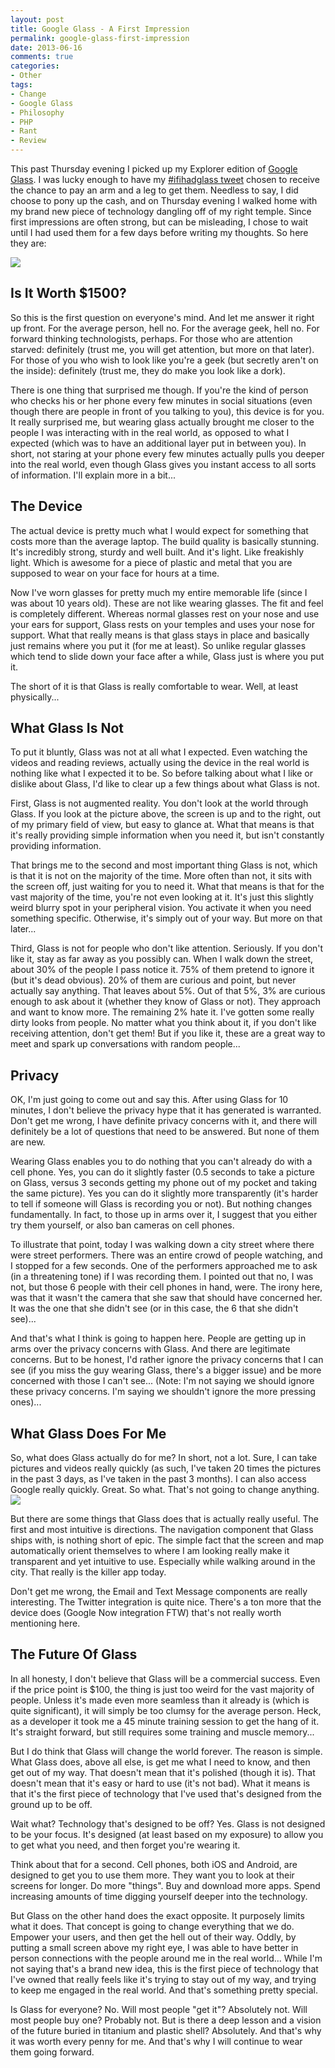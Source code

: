 ```yaml
---
layout: post
title: Google Glass - A First Impression
permalink: google-glass-first-impression
date: 2013-06-16
comments: true
categories:
- Other
tags:
- Change
- Google Glass
- Philosophy
- PHP
- Rant
- Review
---
```


This past Thursday evening I picked up my Explorer edition of [Google Glass](http://www.google.com/glass/start/). I was lucky enough to have my [#ifihadglass tweet](https://twitter.com/ircmaxell/status/304694344668020737) chosen to receive the chance to pay an arm and a leg to get them. Needless to say, I did choose to pony up the cash, and on Thursday evening I walked home with my brand new piece of technology dangling off of my right temple. Since first impressions are often strong, but can be misleading, I chose to wait until I had used them for a few days before writing my thoughts. So here they are:
<!--more-->
<span id="goog_1424067706"></span><span id="goog_1424067707"></span>
[![](http://2.bp.blogspot.com/-PvbIVOOQBSY/Ub5TpE4AMqI/AAAAAAAAGD8/qjQcfftK6EM/s320/IMG_20130616_200658.jpg)](http://2.bp.blogspot.com/-PvbIVOOQBSY/Ub5TpE4AMqI/AAAAAAAAGD8/qjQcfftK6EM/s1600/IMG_20130616_200658.jpg)

## Is It Worth $1500?


So this is the first question on everyone's mind. And let me answer it right up front. For the average person, hell no. For the average geek, hell no. For forward thinking technologists, perhaps. For those who are attention starved: definitely (trust me, you will get attention, but more on that later). For those of you who wish to look like you're a geek (but secretly aren't on the inside): definitely (trust me, they do make you look like a dork).

There is one thing that surprised me though. If you're the kind of person who checks his or her phone every few minutes in social situations (even though there are people in front of you talking to you), this device is for you. It really surprised me, but wearing glass actually brought me closer to the people I was interacting with in the real world, as opposed to what I expected (which was to have an additional layer put in between you). In short, not staring at your phone every few minutes actually pulls you deeper into the real world, even though Glass gives you instant access to all sorts of information. I'll explain more in a bit...
## The Device


The actual device is pretty much what I would expect for something that costs more than the average laptop. The build quality is basically stunning. It's incredibly strong, sturdy and well built. And it's light. Like freakishly light. Which is awesome for a piece of plastic and metal that you are supposed to wear on your face for hours at a time.

Now I've worn glasses for pretty much my entire memorable life (since I was about 10 years old). These are not like wearing glasses. The fit and feel is completely different. Whereas normal glasses rest on your nose and use your ears for support, Glass rests on your temples and uses your nose for support. What that really means is that glass stays in place and basically just remains where you put it (for me at least). So unlike regular glasses which tend to slide down your face after a while, Glass just is where you put it.

The short of it is that Glass is really comfortable to wear. Well, at least physically...
## What Glass Is Not


To put it bluntly, Glass was not at all what I expected. Even watching the videos and reading reviews, actually using the device in the real world is nothing like what I expected it to be. So before talking about what I like or dislike about Glass, I'd like to clear up a few things about what Glass is not.

First, Glass is not augmented reality. You don't look at the world through Glass. If you look at the picture above, the screen is up and to the right, out of my primary field of view, but easy to glance at. What that means is that it's really providing simple information when you need it, but isn't constantly providing information.

That brings me to the second and most important thing Glass is not, which is that it is not on the majority of the time. More often than not, it sits with the screen off, just waiting for you to need it. What that means is that for the vast majority of the time, you're not even looking at it. It's just this slightly weird blurry spot in your peripheral vision. You activate it when you need something specific. Otherwise, it's simply out of your way. But more on that later...

Third, Glass is not for people who don't like attention. Seriously. If you don't like it, stay as far away as you possibly can. When I walk down the street, about 30% of the people I pass notice it. 75% of them pretend to ignore it (but it's dead obvious). 20% of them are curious and point, but never actually say anything. That leaves about 5%. Out of that 5%, 3% are curious enough to ask about it (whether they know of Glass or not). They approach and want to know more. The remaining 2% hate it. I've gotten some really dirty looks from people. No matter what you think about it, if you don't like receiving attention, don't get them! But if you like it, these are a great way to meet and spark up conversations with random people...
## Privacy


OK, I'm just going to come out and say this. After using Glass for 10 minutes, I don't believe the privacy hype that it has generated is warranted. Don't get me wrong, I have definite privacy concerns with it, and there will definitely be a lot of questions that need to be answered. But none of them are new.

Wearing Glass enables you to do nothing that you can't already do with a cell phone. Yes, you can do it slightly faster (0.5 seconds to take a picture on Glass, versus 3 seconds getting my phone out of my pocket and taking the same picture). Yes you can do it slightly more transparently (it's harder to tell if someone will Glass is recording you or not). But nothing changes fundamentally. In fact, to those up in arms over it, I suggest that you either try them yourself, or also ban cameras on cell phones. 

To illustrate that point, today I was walking down a city street where there were street performers. There was an entire crowd of people watching, and I stopped for a few seconds. One of the performers approached me to ask (in a threatening tone) if I was recording them. I pointed out that no, I was not, but those 6 people with their cell phones in hand, were. The irony here, was that it wasn't the camera that she saw that should have concerned her. It was the one that she didn't see (or in this case, the 6 that she didn't see)...

And that's what I think is going to happen here. People are getting up in arms over the privacy concerns with Glass. And there are legitimate concerns. But to be honest, I'd rather ignore the privacy concerns that I can see (if you miss the guy wearing Glass, there's a bigger issue) and be more concerned with those I can't see... (Note: I'm not saying we should ignore these privacy concerns. I'm saying we shouldn't ignore the more pressing ones)...
## What Glass Does For Me


So, what does Glass actually do for me? In short, not a lot. Sure, I can take pictures and videos really quickly (as such, I've taken 20 times the pictures in the past 3 days, as I've taken in the past 3 months). I can also access Google really quickly. Great. So what. That's not going to change anything.[![](http://1.bp.blogspot.com/-CMmZwZimuHc/Ub5ZVuE4jXI/AAAAAAAAGEY/WgEO2KTSbwI/s320/20130615_173117_529.jpg)](http://1.bp.blogspot.com/-CMmZwZimuHc/Ub5ZVuE4jXI/AAAAAAAAGEY/WgEO2KTSbwI/s1600/20130615_173117_529.jpg)

But there are some things that Glass does that is actually really useful. The first and most intuitive is directions. The navigation component that Glass ships with, is nothing short of epic. The simple fact that the screen and map automatically orient themselves to where I am looking really make it transparent and yet intuitive to use. Especially while walking around in the city. That really is the killer app today.

Don't get me wrong, the Email and Text Message components are really interesting. The Twitter integration is quite nice. There's a ton more that the device does (Google Now integration FTW) that's not really worth mentioning here. 
## The Future Of Glass


In all honesty, I don't believe that Glass will be a commercial success. Even if the price point is $100, the thing is just too weird for the vast majority of people. Unless it's made even more seamless than it already is (which is quite significant), it will simply be too clumsy for the average person. Heck, as a developer it took me a 45 minute training session to get the hang of it. It's straight forward, but still requires some training and muscle memory...

But I do think that Glass will change the world forever. The reason is simple. What Glass does, above all else, is get me what I need to know, and then get out of my way. That doesn't mean that it's polished (though it is). That doesn't mean that it's easy or hard to use (it's not bad). What it means is that it's the first piece of technology that I've used that's designed from the ground up to be off.

Wait what? Technology that's designed to be off? Yes. Glass is not designed to be your focus. It's designed (at least based on my exposure) to allow you to get what you need, and then forget you're wearing it. 

Think about that for a second. Cell phones, both iOS and Android, are designed to get you to use them more. They want you to look at their screens for longer. Do more "things". Buy and download more apps. Spend increasing amounts of time digging yourself deeper into the technology.

But Glass on the other hand does the exact opposite. It purposely limits what it does. That concept is going to change everything that we do. Empower your users, and then get the hell out of their way. Oddly, by putting a small screen above my right eye, I was able to have better in person connections with the people around me in the real world... While I'm not saying that's a brand new idea, this is the first piece of technology that I've owned that really feels like it's trying to stay out of my way, and trying to keep me engaged in the real world. And that's something pretty special. 

Is Glass for everyone? No. Will most people "get it"? Absolutely not. Will most people buy one? Probably not. But is there a deep lesson and a vision of the future buried in titanium and plastic shell? Absolutely. And that's why it was worth every penny for me. And that's why I will continue to wear them going forward.